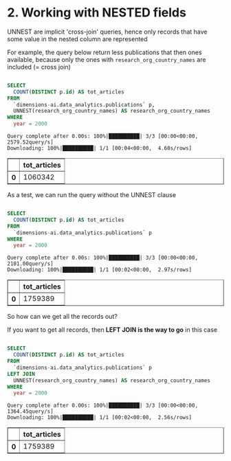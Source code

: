 # 2. Working with NESTED fields 

UNNEST are implicit 'cross-join' queries, hence only records that have some value in the nested column are represented

For example, the query below return less publications that then ones available, because only the ones with `research_org_country_names` are included (= cross join)


```sql

SELECT
  COUNT(DISTINCT p.id) AS tot_articles
FROM
  `dimensions-ai.data_analytics.publications` p,
  UNNEST(research_org_country_names) AS research_org_country_names
WHERE
  year = 2000
```

    Query complete after 0.00s: 100%|██████████| 3/3 [00:00<00:00, 2579.52query/s]                        
    Downloading: 100%|██████████| 1/1 [00:04<00:00,  4.60s/rows]





<div>
<style scoped>
    .dataframe tbody tr th:only-of-type {
        vertical-align: middle;
    }

    .dataframe tbody tr th {
        vertical-align: top;
    }

    .dataframe thead th {
        text-align: right;
    }
</style>
<table border="1" class="dataframe">
  <thead>
    <tr style="text-align: right;">
      <th></th>
      <th>tot_articles</th>
    </tr>
  </thead>
  <tbody>
    <tr>
      <th>0</th>
      <td>1060342</td>
    </tr>
  </tbody>
</table>
</div>



As a test, we can run the query without the UNNEST clause


```sql

SELECT
  COUNT(DISTINCT p.id) AS tot_articles
FROM
  `dimensions-ai.data_analytics.publications` p
WHERE
  year = 2000
```

    Query complete after 0.00s: 100%|██████████| 3/3 [00:00<00:00, 2101.00query/s]                        
    Downloading: 100%|██████████| 1/1 [00:02<00:00,  2.97s/rows]





<div>
<style scoped>
    .dataframe tbody tr th:only-of-type {
        vertical-align: middle;
    }

    .dataframe tbody tr th {
        vertical-align: top;
    }

    .dataframe thead th {
        text-align: right;
    }
</style>
<table border="1" class="dataframe">
  <thead>
    <tr style="text-align: right;">
      <th></th>
      <th>tot_articles</th>
    </tr>
  </thead>
  <tbody>
    <tr>
      <th>0</th>
      <td>1759389</td>
    </tr>
  </tbody>
</table>
</div>



So how can we get all the records out? 

If you want to get all records, then **LEFT JOIN is the way to go** in this case


```sql

SELECT
  COUNT(DISTINCT p.id) AS tot_articles
FROM
  `dimensions-ai.data_analytics.publications` p
LEFT JOIN
  UNNEST(research_org_country_names) AS research_org_country_names
WHERE
  year = 2000
```

    Query complete after 0.00s: 100%|██████████| 3/3 [00:00<00:00, 1364.45query/s]                        
    Downloading: 100%|██████████| 1/1 [00:02<00:00,  2.56s/rows]





<div>
<style scoped>
    .dataframe tbody tr th:only-of-type {
        vertical-align: middle;
    }

    .dataframe tbody tr th {
        vertical-align: top;
    }

    .dataframe thead th {
        text-align: right;
    }
</style>
<table border="1" class="dataframe">
  <thead>
    <tr style="text-align: right;">
      <th></th>
      <th>tot_articles</th>
    </tr>
  </thead>
  <tbody>
    <tr>
      <th>0</th>
      <td>1759389</td>
    </tr>
  </tbody>
</table>
</div>



